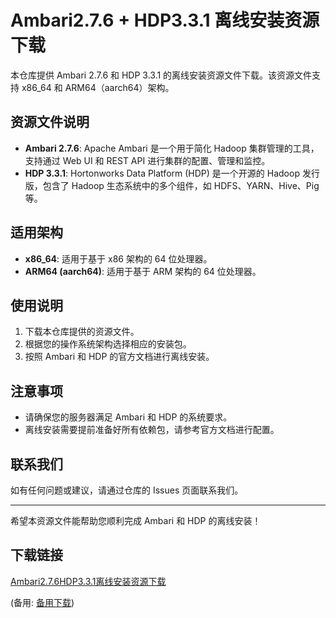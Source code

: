# Ambari2.7.6 + HDP3.3.1 离线安装资源下载

本仓库提供 Ambari 2.7.6 和 HDP 3.3.1 的离线安装资源文件下载。该资源文件支持 x86_64 和 ARM64（aarch64）架构。

## 资源文件说明

- **Ambari 2.7.6**: Apache Ambari 是一个用于简化 Hadoop 集群管理的工具，支持通过 Web UI 和 REST API 进行集群的配置、管理和监控。
- **HDP 3.3.1**: Hortonworks Data Platform (HDP) 是一个开源的 Hadoop 发行版，包含了 Hadoop 生态系统中的多个组件，如 HDFS、YARN、Hive、Pig 等。

## 适用架构

- **x86_64**: 适用于基于 x86 架构的 64 位处理器。
- **ARM64 (aarch64)**: 适用于基于 ARM 架构的 64 位处理器。

## 使用说明

1. 下载本仓库提供的资源文件。
2. 根据您的操作系统架构选择相应的安装包。
3. 按照 Ambari 和 HDP 的官方文档进行离线安装。

## 注意事项

- 请确保您的服务器满足 Ambari 和 HDP 的系统要求。
- 离线安装需要提前准备好所有依赖包，请参考官方文档进行配置。

## 联系我们

如有任何问题或建议，请通过仓库的 Issues 页面联系我们。

---

希望本资源文件能帮助您顺利完成 Ambari 和 HDP 的离线安装！

## 下载链接
[Ambari2.7.6HDP3.3.1离线安装资源下载](https://pan.quark.cn/s/f0aef17aaa9a) 

(备用: [备用下载](https://pan.baidu.com/s/1eBW9UoRrGEytnJG2vXnaCg?pwd=1234))
